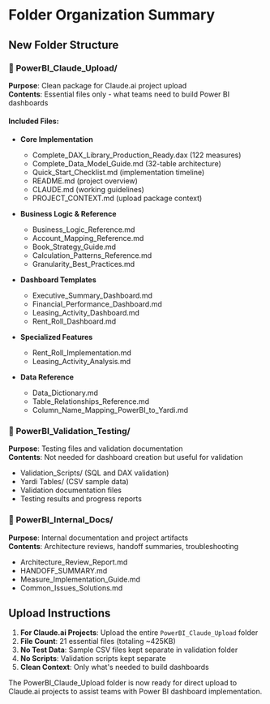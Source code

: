 # Folder Organization Summary

## New Folder Structure

### 📁 PowerBI_Claude_Upload/
**Purpose**: Clean package for Claude.ai project upload  
**Contents**: Essential files only - what teams need to build Power BI dashboards

#### Included Files:
- **Core Implementation**
  - Complete_DAX_Library_Production_Ready.dax (122 measures)
  - Complete_Data_Model_Guide.md (32-table architecture)
  - Quick_Start_Checklist.md (implementation timeline)
  - README.md (project overview)
  - CLAUDE.md (working guidelines)
  - PROJECT_CONTEXT.md (upload package context)

- **Business Logic & Reference**
  - Business_Logic_Reference.md
  - Account_Mapping_Reference.md
  - Book_Strategy_Guide.md
  - Calculation_Patterns_Reference.md
  - Granularity_Best_Practices.md

- **Dashboard Templates**
  - Executive_Summary_Dashboard.md
  - Financial_Performance_Dashboard.md
  - Leasing_Activity_Dashboard.md
  - Rent_Roll_Dashboard.md

- **Specialized Features**
  - Rent_Roll_Implementation.md
  - Leasing_Activity_Analysis.md

- **Data Reference**
  - Data_Dictionary.md
  - Table_Relationships_Reference.md
  - Column_Name_Mapping_PowerBI_to_Yardi.md

### 📁 PowerBI_Validation_Testing/
**Purpose**: Testing files and validation documentation  
**Contents**: Not needed for dashboard creation but useful for validation

- Validation_Scripts/ (SQL and DAX validation)
- Yardi Tables/ (CSV sample data)
- Validation documentation files
- Testing results and progress reports

### 📁 PowerBI_Internal_Docs/
**Purpose**: Internal documentation and project artifacts  
**Contents**: Architecture reviews, handoff summaries, troubleshooting

- Architecture_Review_Report.md
- HANDOFF_SUMMARY.md
- Measure_Implementation_Guide.md
- Common_Issues_Solutions.md

## Upload Instructions

1. **For Claude.ai Projects**: Upload the entire `PowerBI_Claude_Upload` folder
2. **File Count**: 21 essential files (totaling ~425KB)
3. **No Test Data**: Sample CSV files kept separate in validation folder
4. **No Scripts**: Validation scripts kept separate
5. **Clean Context**: Only what's needed to build dashboards

The PowerBI_Claude_Upload folder is now ready for direct upload to Claude.ai projects to assist teams with Power BI dashboard implementation.